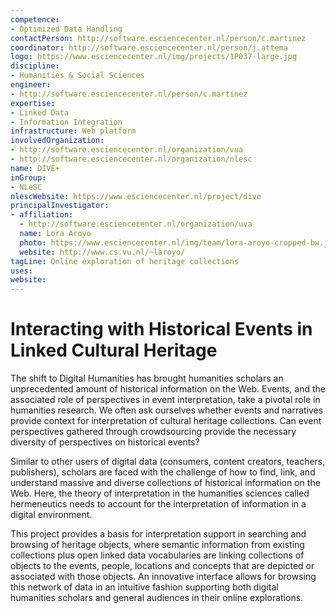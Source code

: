 ```yaml
---
competence:
- Optimized Data Handling
contactPerson: http://software.esciencecenter.nl/person/c.martinez
coordinator: http://software.esciencecenter.nl/person/j.attema
logo: https://www.esciencecenter.nl/img/projects/1P037-large.jpg
discipline:
- Humanities & Social Sciences
engineer:
- http://software.esciencecenter.nl/person/c.martinez
expertise:
- Linked Data
- Information Integration
infrastructure: Web platform
involvedOrganization:
- http://software.esciencecenter.nl/organization/vua
- http://software.esciencecenter.nl/organization/nlesc
name: DIVE+
inGroup:
- NLeSC
nlescWebsite: https://www.esciencecenter.nl/project/dive
principalInvestigator:
- affiliation:
  - http://software.esciencecenter.nl/organization/uva
  name: Lora Aroyo
  photo: https://www.esciencecenter.nl/img/team/lora-aroyo-cropped-bw.jpg
  website: http://www.cs.vu.nl/~laroyo/
tagLine: Online exploration of heritage collections
uses:
website:
---
```

# Interacting with Historical Events in Linked Cultural Heritage

The shift to Digital Humanities has brought humanities scholars an unprecedented amount of historical information on the Web. Events, and the associated role of perspectives in event interpretation, take a pivotal role in humanities research. We often ask ourselves whether events and narratives provide context for interpretation of cultural heritage collections. Can event perspectives gathered through crowdsourcing provide the necessary diversity of perspectives on historical events?

Similar to other users of digital data (consumers, content creators, teachers, publishers), scholars are faced with the challenge of how to find, link, and understand massive and diverse collections of historical information on the Web. Here, the theory of interpretation in the humanities sciences called hermeneutics needs to account for the interpretation of information in a digital environment.

This project provides a basis for interpretation support in searching and browsing of heritage objects, where semantic information from existing collections plus open linked data vocabularies are linking collections of objects to the events, people, locations and concepts that are depicted or associated with those objects. An innovative interface allows for browsing this network of data in an intuitive fashion supporting both digital humanities scholars and general audiences in their online explorations.
